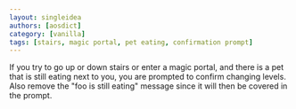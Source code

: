 ```yaml
---
layout: singleidea
authors: [aosdict]
category: [vanilla]
tags: [stairs, magic portal, pet eating, confirmation prompt]
---
```

If you try to go up or down stairs or enter a magic portal, and there is a pet that is still eating next to you, you are prompted to confirm changing levels. Also remove the "foo is still eating" message since it will then be covered in the prompt.
